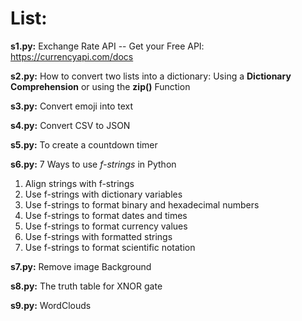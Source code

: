<h1>List:</h1>

**s1.py:**  Exchange Rate API -- Get your Free API: https://currencyapi.com/docs

**s2.py:**  How to convert two lists into a dictionary: Using a **Dictionary Comprehension** or using the **zip()** Function

**s3.py:**  Convert emoji into text

**s4.py:**  Convert CSV to JSON

**s5.py:**  To create a countdown timer

**s6.py:**  7 Ways to use _f-strings_ in Python
<ol>
<li>Align strings with f-strings</li>
<li>Use f-strings with dictionary variables</li>
<li>Use f-strings to format binary and hexadecimal numbers</li>
<li>Use f-strings to format dates and times</li>
<li>Use f-strings to format currency values</li>
<li>Use f-strings with formatted strings</li>
<li>Use f-strings to format scientific notation</li>
</ol>

**s7.py:**  Remove image Background

**s8.py:**  The truth table for XNOR gate

**s9.py:**  WordClouds


